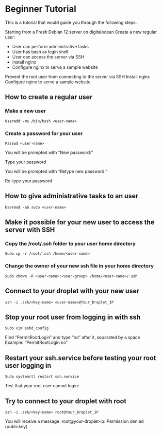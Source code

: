 # Beginner Tutorial


This is a tutorial that would guide you through the following steps.

Starting from a Fresh Debian 12 server on digitalocean
Create a new regular user:

- User can perform administrative tasks
- User has bash as login shell
- User can access the server via SSH
- Install nginx
- Configure nginx to serve a sample website


Prevent the root user from connecting to the server via SSH
Install nginx
Configure nginx to serve a sample website


## How to create a regular user


### Make a new user

```Useradd -ms /bin/bash <user-name>```

### Create a password for your user

```Passwd <user-name>```


You will be prompted with “New password:”

Type your password

You will be prompted with “Retype new password:”

Re-type your password 

## How to give administrative tasks to an user

```Usermod -aG sudo <user-name>```


## Make it possible for your new user to access the server with SSH

### Copy the /root/.ssh folder to your user home directory

```Sudo cp -r /root/.ssh /home/<user-name>```

### Change the owner of your new ssh file in your home directory

```Sudo chown -R <user-name>:<user-group> /home/<user-name>/.ssh```


## Connect to your droplet with your new user

```ssh -i .ssh/<key-name> <user-name>@Your_Droplet_IP```


## Stop your root user from logging in with ssh

```Sudo vim sshd_config```

Find “PermitRootLogin” and type “no” after it, separated by a space
Example: “PermitRootLogin no”

## Restart your ssh.service before testing your root user logging in

```Sudo systemctl restart ssh.service```

Test that your root user cannot login:

## Try to connect to your droplet with root

```ssh -i .ssh/<key-name> root@Your_Droplet_IP```

You will receive a message:
root@your-droplet-ip: Permission denied (publickey)
